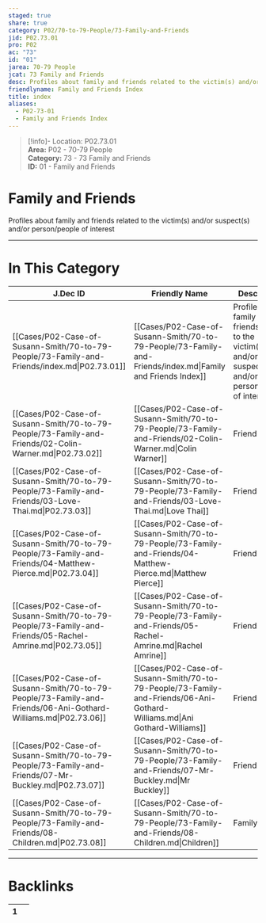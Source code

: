 ```yaml
---  
staged: true  
share: true  
category: P02/70-to-79-People/73-Family-and-Friends  
jid: P02.73.01  
pro: P02  
ac: "73"  
id: "01"  
jarea: 70-79 People  
jcat: 73 Family and Friends  
desc: Profiles about family and friends related to the victim(s) and/or suspect(s) and/or person/people of interest.  
friendlyname: Family and Friends Index  
title: index  
aliases:  
  - P02-73-01  
  - Family and Friends Index  
---  
```

  
>[!info]- Location: P02.73.01  
>**Area:** P02 - 70-79 People  
>**Category:** 73 - 73 Family and Friends  
>**ID:** 01 - Family and Friends  
  
# Family and Friends  
  
Profiles about family and friends related to the victim(s) and/or suspect(s) and/or person/people of interest  
   
  
  
---  
# In This Category  
  
| J.Dec ID                                                                                                       | Friendly Name                                                                                                             | Description                                                                                                    |  
| -------------------------------------------------------------------------------------------------------------- | ------------------------------------------------------------------------------------------------------------------------- | -------------------------------------------------------------------------------------------------------------- |  
| [[Cases/P02-Case-of-Susann-Smith/70-to-79-People/73-Family-and-Friends/index.md\|P02.73.01]]                   | [[Cases/P02-Case-of-Susann-Smith/70-to-79-People/73-Family-and-Friends/index.md\|Family and Friends Index]]               | Profiles about family and friends related to the victim(s) and/or suspect(s) and/or person/people of interest. |  
| [[Cases/P02-Case-of-Susann-Smith/70-to-79-People/73-Family-and-Friends/02-Colin-Warner.md\|P02.73.02]]         | [[Cases/P02-Case-of-Susann-Smith/70-to-79-People/73-Family-and-Friends/02-Colin-Warner.md\|Colin Warner]]                 | Friend                                                                                                         |  
| [[Cases/P02-Case-of-Susann-Smith/70-to-79-People/73-Family-and-Friends/03-Love-Thai.md\|P02.73.03]]            | [[Cases/P02-Case-of-Susann-Smith/70-to-79-People/73-Family-and-Friends/03-Love-Thai.md\|Love Thai]]                       | Friend                                                                                                         |  
| [[Cases/P02-Case-of-Susann-Smith/70-to-79-People/73-Family-and-Friends/04-Matthew-Pierce.md\|P02.73.04]]       | [[Cases/P02-Case-of-Susann-Smith/70-to-79-People/73-Family-and-Friends/04-Matthew-Pierce.md\|Matthew Pierce]]             | Friend                                                                                                         |  
| [[Cases/P02-Case-of-Susann-Smith/70-to-79-People/73-Family-and-Friends/05-Rachel-Amrine.md\|P02.73.05]]        | [[Cases/P02-Case-of-Susann-Smith/70-to-79-People/73-Family-and-Friends/05-Rachel-Amrine.md\|Rachel Amrine]]               | Friend                                                                                                         |  
| [[Cases/P02-Case-of-Susann-Smith/70-to-79-People/73-Family-and-Friends/06-Ani-Gothard-Williams.md\|P02.73.06]] | [[Cases/P02-Case-of-Susann-Smith/70-to-79-People/73-Family-and-Friends/06-Ani-Gothard-Williams.md\|Ani Gothard-Williams]] | Friend                                                                                                         |  
| [[Cases/P02-Case-of-Susann-Smith/70-to-79-People/73-Family-and-Friends/07-Mr-Buckley.md\|P02.73.07]]           | [[Cases/P02-Case-of-Susann-Smith/70-to-79-People/73-Family-and-Friends/07-Mr-Buckley.md\|Mr Buckley]]                     | Friend                                                                                                         |  
| [[Cases/P02-Case-of-Susann-Smith/70-to-79-People/73-Family-and-Friends/08-Children.md\|P02.73.08]]             | [[Cases/P02-Case-of-Susann-Smith/70-to-79-People/73-Family-and-Friends/08-Children.md\|Children]]                         | Family                                                                                                         |  
  
  
---  
# Backlinks  
<div><table class="dataview table-view-table"><thead class="table-view-thead"><tr class="table-view-tr-header"><th class="table-view-th"><span></span><span class="dataview small-text">1</span></th><th class="table-view-th"><span></span></th></tr></thead><tbody class="table-view-tbody"></tbody></table></div>